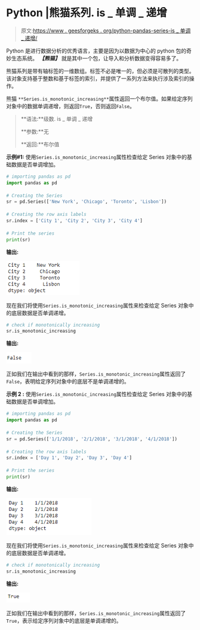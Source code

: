 # Python |熊猫系列. is _ 单调 _ 递增

> 原文:[https://www . geesforgeks . org/python-pandas-series-is _ 单调 _ 递增/](https://www.geeksforgeeks.org/python-pandas-series-is_monotonic_increasing/)

Python 是进行数据分析的优秀语言，主要是因为以数据为中心的 python 包的奇妙生态系统。 ***【熊猫】*** 就是其中一个包，让导入和分析数据变得容易多了。

熊猫系列是带有轴标签的一维数组。标签不必是唯一的，但必须是可散列的类型。该对象支持基于整数和基于标签的索引，并提供了一系列方法来执行涉及索引的操作。

熊猫 `**Series.is_monotonic_increasing**`属性返回一个布尔值。如果给定序列对象中的数据单调递增，则返回`True`，否则返回`False`。

> **语法:**级数. is _ 单调 _ 递增
> 
> **参数:**无
> 
> **返回:**布尔值

**示例#1:** 使用`Series.is_monotonic_increasing`属性检查给定 Series 对象中的基础数据是否单调增加。

```py
# importing pandas as pd
import pandas as pd

# Creating the Series
sr = pd.Series(['New York', 'Chicago', 'Toronto', 'Lisbon'])

# Creating the row axis labels
sr.index = ['City 1', 'City 2', 'City 3', 'City 4'] 

# Print the series
print(sr)
```

**输出:**

![](img/4b2772771d6fb5d72c2864e9efa9f66a.png)

现在我们将使用`Series.is_monotonic_increasing`属性来检查给定 Series 对象中的底层数据是否单调递增。

```py
# check if monotonically increasing
sr.is_monotonic_increasing
```

**输出:**

![](img/96e6b1374f483ec30914ba4779d7d2d7.png)

正如我们在输出中看到的那样，`Series.is_monotonic_increasing`属性返回了`False`，表明给定序列对象中的底层不是单调递增的。

**示例 2 :** 使用`Series.is_monotonic_increasing`属性检查给定 Series 对象中的基础数据是否单调增加。

```py
# importing pandas as pd
import pandas as pd

# Creating the Series
sr = pd.Series(['1/1/2018', '2/1/2018', '3/1/2018', '4/1/2018'])

# Creating the row axis labels
sr.index = ['Day 1', 'Day 2', 'Day 3', 'Day 4']

# Print the series
print(sr)
```

**输出:**

![](img/a519278b0c944bba68cf9df8e3566a3b.png)

现在我们将使用`Series.is_monotonic_increasing`属性来检查给定 Series 对象中的底层数据是否单调递增。

```py
# check if monotonically increasing
sr.is_monotonic_increasing
```

**输出:**

![](img/1f254e9b60b8548f0a0aaa9c05b22ae6.png)

正如我们在输出中看到的那样，`Series.is_monotonic_increasing`属性返回了`True`，表示给定序列对象中的底层是单调递增的。